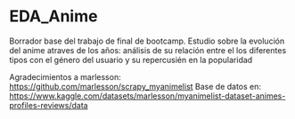 # EDA_Anime
Borrador base del trabajo de final de bootcamp. Estudio sobre la evolución del anime atraves de los años: análisis de su relación entre el los diferentes tipos con el género del usuario y su repercusién en la popularidad

Agradecimientos a marlesson: https://github.com/marlesson/scrapy_myanimelist
Base de datos en:
https://www.kaggle.com/datasets/marlesson/myanimelist-dataset-animes-profiles-reviews/data
